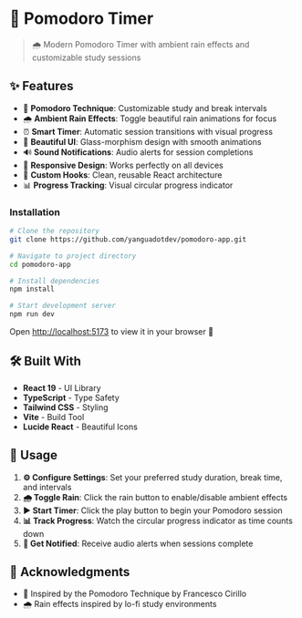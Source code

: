 # 🍅 Pomodoro Timer

> 🌧️ Modern Pomodoro Timer with ambient rain effects and customizable study sessions

## ✨ Features

- 🍅 **Pomodoro Technique**: Customizable study and break intervals
- 🌧️ **Ambient Rain Effects**: Toggle beautiful rain animations for focus
- ⏰ **Smart Timer**: Automatic session transitions with visual progress
- 🎨 **Beautiful UI**: Glass-morphism design with smooth animations
- 🔊 **Sound Notifications**: Audio alerts for session completions
- 📱 **Responsive Design**: Works perfectly on all devices
- 🎯 **Custom Hooks**: Clean, reusable React architecture
- 📊 **Progress Tracking**: Visual circular progress indicator

### Installation

```bash
# Clone the repository
git clone https://github.com/yanguadotdev/pomodoro-app.git

# Navigate to project directory
cd pomodoro-app

# Install dependencies
npm install

# Start development server
npm run dev
```

Open [http://localhost:5173](http://localhost:5173) to view it in your browser 🎉

## 🛠️ Built With

- **React 19** - UI Library
- **TypeScript** - Type Safety
- **Tailwind CSS** - Styling
- **Vite** - Build Tool
- **Lucide React** - Beautiful Icons

## 🎯 Usage

1. **⚙️ Configure Settings**: Set your preferred study duration, break time, and intervals
2. **🌧️ Toggle Rain**: Click the rain button to enable/disable ambient effects
3. **▶️ Start Timer**: Click the play button to begin your Pomodoro session
4. **📊 Track Progress**: Watch the circular progress indicator as time counts down
5. **🔔 Get Notified**: Receive audio alerts when sessions complete

## 🙏 Acknowledgments

- 🍅 Inspired by the Pomodoro Technique by Francesco Cirillo
- 🌧️ Rain effects inspired by lo-fi study environments
